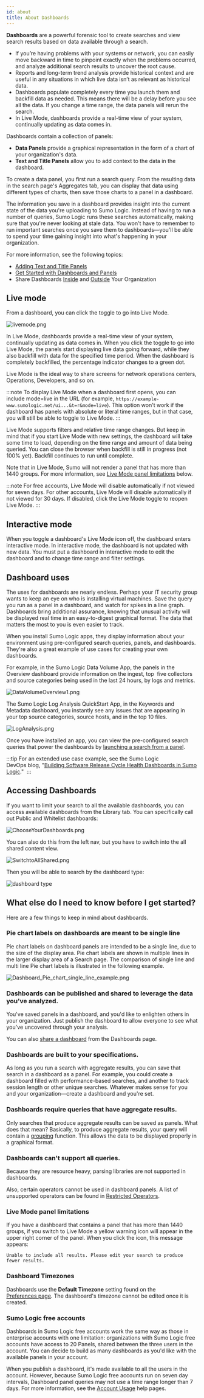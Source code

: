 ```yaml
---
id: about
title: About Dashboards
---
```



**Dashboards** are a powerful forensic tool to create searches and view search results based on data available through a search.

* If you’re having problems with your systems or network, you can easily move backward in time to pinpoint exactly when the problems occurred, and analyze additional search results to uncover the root cause.
* Reports and long-term trend analysis provide historical context and are useful in any situations in which live data isn’t as relevant as historical data.
* Dashboards populate completely every time you launch them and backfill data as needed. This means there will be a delay before you see all the data. If you change a time range, the data panels will rerun the search.
* In Live Mode, dashboards provide a real-time view of your system, continually updating as data comes in.

Dashboards contain a collection of panels:

* **Data Panels** provide a graphical representation in the form of a chart of your organization's data.
* **Text and Title Panels** allow you to add context to the data in the dashboard.

To create a data panel, you first run a search query. From the resulting data in the search page's Aggregates tab, you can display that data using different types of charts, then save those charts to a panel in a dashboard.

The information you save in a dashboard provides insight into the current state of the data you're uploading to Sumo Logic. Instead of having to run a number of queries, Sumo Logic runs these searches automatically, making sure that you're never looking at stale data. You won't have to remember to run important searches once you save them to dashboards—you'll be able to spend your time gaining insight into what's happening in your organization.

For more information, see the following topics:

* [Adding Text and Title Panels](get-started/add-text-panel.md)
* [Get Started with Dashboards and Panels](/docs/dashboards-classic/get-started)
* Share Dashboards [Inside](share-dashboard-inside-org.md) and [Outside](share-dashboard-outside-org.md) Your Organization

## Live mode

From a dashboard, you can click the toggle to go into Live Mode.

![livemode.png](/img/dashboards/livemode.png)

In Live Mode, dashboards provide a real-time view of your system, continually updating as data comes in. When you click the toggle to go into Live Mode, the panels start displaying live data going forward, while they also backfill with data for the specified time period. When the dashboard is completely backfilled, the percentage indicator changes to a green dot.

Live Mode is the ideal way to share screens for network operations centers, Operations, Developers, and so on.

:::note
To display Live Mode when a dashboard first opens, you can include mode=live in the URL (for example, `https://example-www.sumologic.net/ui...&t=r&mode=live`). This option won't work if the dashboard has panels with absolute or literal time ranges, but in that case, you will still be able to toggle to Live Mode.
:::

Live Mode supports filters and relative time range changes. But keep in mind that if you start Live Mode with new settings, the dashboard will take some time to load, depending on the time range and amount of data being queried. You can close the browser when backfill is still in progress (not 100% yet). Backfill continues to run until complete.

Note that in Live Mode, Sumo will not render a panel that has more than 1440 groups. For more information, see [Live Mode panel limitations](#live-mode-panel-limitations) below.

:::note
For free accounts, Live Mode will disable automatically if not viewed for seven days. For other accounts, Live Mode will disable automatically if not viewed for 30 days. If disabled, click the Live Mode toggle to reopen Live Mode.
:::

## Interactive mode

When you toggle a dashboard's Live Mode icon off, the dashboard enters interactive mode. In interactive mode, the dashboard is not updated with new data. You must put a dashboard in interactive mode to edit the dashboard and to change time range and filter settings.

## Dashboard uses

The uses for dashboards are nearly endless. Perhaps your IT security group wants to keep an eye on who is installing virtual machines. Save the query you run as a panel in a dashboard, and watch for spikes in a line graph. Dashboards bring additional assurance, knowing that unusual activity will be displayed real time in an easy-to-digest graphical format. The data that matters the most to you is even easier to track.

When you install Sumo Logic apps, they display information about your environment using pre-configured search queries, panels, and dashboards. They're also a great example of use cases for creating your own dashboards.

For example, in the Sumo Logic Data Volume App, the panels in the Overview dashboard provide information on the ingest, top  five collectors and source categories being used in the last 24 hours, by logs and metrics.

![DataVolumeOverview1.png](/img/dashboards/DataVolumeOverview1.png)

The Sumo Logic Log Analysis QuickStart App, in the Keywords and Metadata dashboard, you instantly see any issues that are appearing in your top source categories, source hosts, and in the top 10 files.

![LogAnalysis.png](/img/dashboards/LogAnalysis.png)

Once you have installed an app, you can view the pre-configured search queries that power the dashboards by [launching a search from a panel](get-started/launch-search-data-panel.md).

:::tip
For an extended use case example, see the Sumo Logic DevOps blog, "[Building Software Release Cycle Health Dashboards in Sumo Logic](https://www.sumologic.com/blog/software-release-cycle-dashboards-sumo-logic/)." 
:::

## Accessing Dashboards

If you want to limit your search to all the available dashboards, you can access available dashboards from the Library tab. You can specifically call out Public and Whitelist dashboards:

![ChooseYourDashboards.png](/img/dashboards/ChooseYourDashboards.png)

You can also do this from the left nav, but you have to switch into the all shared content view.

![SwitchtoAllShared.png](/img/dashboards/SwitchtoAllShared.png)

Then you will be able to search by the dashboard type:

![dashboard type](/img/dashboards/dashboard-type.png)

## What else do I need to know before I get started?

Here are a few things to keep in mind about dashboards.

### Pie chart labels on dashboards are meant to be single line

Pie chart labels on dashboard panels are intended to be a single line, due to the size of the display area. Pie chart labels are shown in multiple lines in the larger display area of a Search page. The comparison of single line and multi line Pie chart labels is illustrated in the following example.

![Dashboard_Pie_chart_single_line_example.png](/img/dashboards/Dashboard_Pie_chart_single_line_example.png)

### Dashboards can be published and shared to leverage the data you've analyzed.

You've saved panels in a dashboard, and you'd like to enlighten others in your organization. Just publish the dashboard to allow everyone to see what you've uncovered through your analysis.

You can also [share a dashboard](share-dashboard-inside-org.md) from the Dashboards page.

### Dashboards are built to your specifications.

As long as you run a search with aggregate results, you can save that search in a dashboard as a panel. For example, you could create a dashboard filled with performance-based searches, and another to track session length or other unique searches. Whatever makes sense for you and your organization—create a dashboard and  you're set.

### Dashboards require queries that have aggregate results.

Only searches that produce aggregate results can be saved as panels. What does that mean? Basically, to produce aggregate results, your query will contain a [grouping](/docs/search/search-query-language/group-aggregate-operators) function. This allows the data to be displayed properly in a graphical format.

### Dashboards can't support all queries.

Because they are resource heavy, parsing libraries are not supported in dashboards.

Also, certain operators cannot be used in dashboard panels. A list of unsupported operators can be found in [Restricted Operators](restricted-operators-dashboards.md).

### Live Mode panel limitations

If you have a dashboard that contains a panel that has more than 1440 groups, if you switch to Live Mode a yellow warning icon will appear in the upper right corner of the panel. When you click the icon, this message appears:

`Unable to include all results. Please edit your search to produce fewer results.`

### Dashboard Timezones

Dashboards use the **Default Timezone** setting found on the [Preferences page](../get-started/account-settings-preferences.md). The dashboard's timezone cannot be edited once it is created.

### Sumo Logic free accounts

Dashboards in Sumo Logic free accounts work the same way as those in enterprise accounts with one limitation: organizations with Sumo Logic free accounts have access to 20 Panels, shared between the three users in the account. You can decide to build as many dashboards as you'd like with the available panels in your account.

When you publish a dashboard, it's made available to all the users in the account. However, because Sumo Logic free accounts run on seven day intervals, Dashboard panel queries may not use a time range longer than 7 days. For more information, see the [Account Usage](/docs/manage/manage-subscription) help pages.
